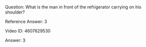 Question: What is the man in front of the refrigerator carrying on his shoulder?

Reference Answer: 3

Video ID: 4607629530

Answer: 3

